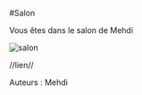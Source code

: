 #Salon

Vous êtes dans le salon de Mehdi

![salon](https://user-images.githubusercontent.com/115085495/197833143-4606832b-d1f0-49cf-9f23-5ddb6ea4d468.png)

//lien//

Auteurs : Mehdi 
